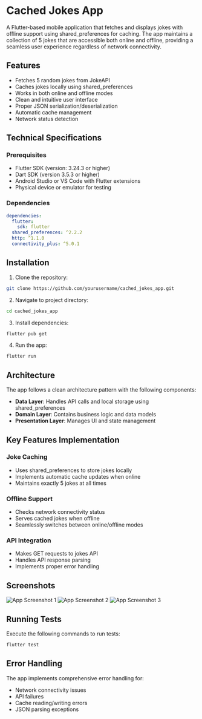 # Cached Jokes App

A Flutter-based mobile application that fetches and displays jokes with offline support using shared_preferences for caching. The app maintains a collection of 5 jokes that are accessible both online and offline, providing a seamless user experience regardless of network connectivity.

## Features

- Fetches 5 random jokes from JokeAPI
- Caches jokes locally using shared_preferences
- Works in both online and offline modes
- Clean and intuitive user interface
- Proper JSON serialization/deserialization
- Automatic cache management
- Network status detection

## Technical Specifications

### Prerequisites
- Flutter SDK (version: 3.24.3 or higher)
- Dart SDK (version 3.5.3 or higher)
- Android Studio or VS Code with Flutter extensions
- Physical device or emulator for testing

### Dependencies
```yaml
dependencies:
  flutter:
    sdk: flutter
  shared_preferences: ^2.2.2
  http: ^1.1.0
  connectivity_plus: ^5.0.1
```

## Installation

1. Clone the repository:
```bash
git clone https://github.com/yourusername/cached_jokes_app.git
```

2. Navigate to project directory:
```bash
cd cached_jokes_app
```

3. Install dependencies:
```bash
flutter pub get
```

4. Run the app:
```bash
flutter run
```

## Architecture

The app follows a clean architecture pattern with the following components:

- **Data Layer**: Handles API calls and local storage using shared_preferences
- **Domain Layer**: Contains business logic and data models
- **Presentation Layer**: Manages UI and state management

## Key Features Implementation

### Joke Caching
- Uses shared_preferences to store jokes locally
- Implements automatic cache updates when online
- Maintains exactly 5 jokes at all times

### Offline Support
- Checks network connectivity status
- Serves cached jokes when offline
- Seamlessly switches between online/offline modes

### API Integration
- Makes GET requests to jokes API
- Handles API response parsing
- Implements proper error handling

## Screenshots

![App Screenshot 1](images/1.jpg)
![App Screenshot 2](images/2.jpg)
![App Screenshot 3](images/3.jpg)

## Running Tests

Execute the following commands to run tests:

```bash
flutter test
```

## Error Handling

The app implements comprehensive error handling for:
- Network connectivity issues
- API failures
- Cache reading/writing errors
- JSON parsing exceptions
